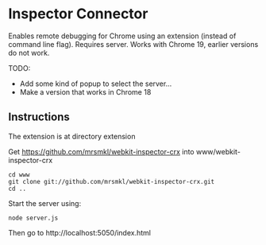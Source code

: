 # Inspector Connector

Enables remote debugging for Chrome using an extension (instead of command line flag). Requires server. Works with Chrome 19, earlier versions do not work.

TODO:
 * Add some kind of popup to select the server...
 * Make a version that works in Chrome 18

## Instructions

The extension is at directory extension

Get https://github.com/mrsmkl/webkit-inspector-crx into www/webkit-inspector-crx

    cd www
    git clone git://github.com/mrsmkl/webkit-inspector-crx.git
    cd ..

Start the server using:

    node server.js

Then go to http://localhost:5050/index.html

